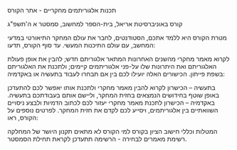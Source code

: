 תכנות אלגוריתמים מחקריים - אתר הקורס

קורס באוניברסיטת אריאל, בית-הספר למחשוב, סמסטר א ה'תשפ"ג

מטרת הקורס היא ללמד אתכם, הסטודנטים, לחבר את עולם המחקר התיאורטי במדעי המחשב, עם עולם התיכנות המעשי. עד סוף הקורס, תדעו:

לקרוא מאמר מחקרי מהשנים האחרונות המתאר אלגוריתם חדש;
להבין את אופן פעולת האלגוריתם ואת היתרונות שלו על-פני אלגוריתמים קיימים;
ולתכנת את האלגוריתם בשפת פייתון.
הכישורים האלה יועילו לכם בין אם תבחרו לעבוד בתעשיה או באקדמיה:

בתעשיה – הכישרון לקרוא להבין מאמר מחקרי ולתכנת אותו יאפשר לכם להתעדכן באופן שוטף בחידושים הנמצאים בחזית המחקר, וליישם אותם בעבודתכם בתעשיה.
באקדמיה – הכישרון לתכנת מאמר מחקרי יעזור לכם לכתוב הדמיות ולבצע ניסויים השוואתיים בין אלגוריתמים, ויסייע לכם לקדם את חזית המחקר.
לפרטים נוספים על הקורס, ראו:

המטלות וכללי חישוב הציון בקורס
למי הקורס לא מתאים
תקנון היושר של המחלקה
רשימת מאמרים לבחירה - הרשימה תתעדכן לקראת תחילת הסמסטר.
